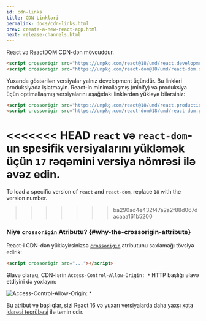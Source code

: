 ```yaml
---
id: cdn-links
title: CDN Linkləri
permalink: docs/cdn-links.html
prev: create-a-new-react-app.html
next: release-channels.html
---
```


React və ReactDOM CDN-dən mövcuddur.

```html
<script crossorigin src="https://unpkg.com/react@18/umd/react.development.js"></script>
<script crossorigin src="https://unpkg.com/react-dom@18/umd/react-dom.development.js"></script>
```

Yuxarıda göstərilən versiyalar yalnız development üçündür. Bu linkləri produksiyada işlətməyin. React-in minimallaşmış (minify) və produksiya üçün optimallaşmış versiyalarını aşağıdakı linklərdən yükləyə bilərsiniz:

```html
<script crossorigin src="https://unpkg.com/react@18/umd/react.production.min.js"></script>
<script crossorigin src="https://unpkg.com/react-dom@18/umd/react-dom.production.min.js"></script>
```

<<<<<<< HEAD
`react` və `react-dom`-un spesifik versiyalarını yükləmək üçün `17` rəqəmini versiya nömrəsi ilə əvəz edin.
=======
To load a specific version of `react` and `react-dom`, replace `18` with the version number.
>>>>>>> ba290ad4e432f47a2a2f88d067dacaaa161b5200

### Niyə `crossorigin` Atributu? {#why-the-crossorigin-attribute}

React-i CDN-dən yükləyirsinizsə [`crossorigin`](https://developer.mozilla.org/en-US/docs/Web/HTML/CORS_settings_attributes) atributunu saxlamağı tövsiyə edirik:

```html
<script crossorigin src="..."></script>
```

Əlavə olaraq, CDN-lərin `Access-Control-Allow-Origin: *` HTTP başlığı əlavə etdiyini də yoxlayın:

![Access-Control-Allow-Origin: *](../images/docs/cdn-cors-header.png)

Bu atribut ve başlıqlar, sizi React 16 və yuxarı versiyalarda daha yaxşı [xəta idarəsi təcrübəsi](/blog/2017/07/26/error-handling-in-react-16.html) ilə təmin edir.
